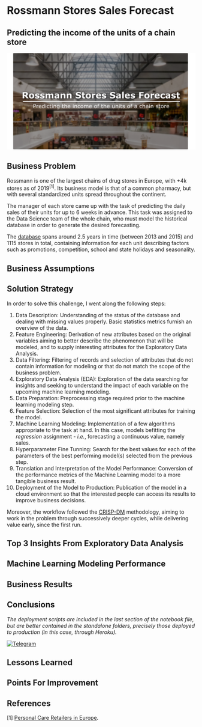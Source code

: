 # Rossmann Stores Sales Forecast
## Predicting the income of the units of a chain store

![](cover.png)

## Business Problem
Rossmann is one of the largest chains of drug stores in Europe, with +4k stores as of 2019<sup>[1]</sup>. Its business model is that of a common pharmacy, but with several standardized units spread throughout the continent.

The manager of each store came up with the task of predicting the daily sales of their units for up to 6 weeks in advance. This task was assigned to the Data Science team of the whole chain, who must model the historical database in order to generate the desired forecasting. 

The [database](https://www.kaggle.com/c/rossmann-store-sales) spans around 2.5 years in time (between 2013 and 2015) and 1115 stores in total, containing information for each unit describing factors such as promotions, competition, school and state holidays and seasonality.

## Business Assumptions

## Solution Strategy
In order to solve this challenge, I went along the following steps:
1. Data Description: Understanding of the status of the database and dealing with missing values properly. Basic statistics metrics furnish an overview of the data.  
2. Feature Engineering: Derivation of new attributes based on the original variables aiming to better describe the phenomenon that will be modeled, and to supply interesting attributes for the Exploratory Data Analysis.
3. Data Filtering: Filtering of records and selection of attributes that do not contain information for modeling or that do not match the scope of the business problem.
4. Exploratory Data Analysis (EDA): Exploration of the data searching for insights and seeking to understand the impact of each variable on the upcoming machine learning modeling.
5. Data Preparation: Preprocessing stage required prior to the machine learning modeling step.
6. Feature Selection: Selection of the most significant attributes for training the model.
7. Machine Learning Modeling: Implementation of a few algorithms appropriate to the task at hand. In this case, models befitting the *regression* assignment - *i.e.*, forecasting a continuous value, namely sales.
8. Hyperparameter Fine Tunning: Search for the best values for each of the parameters of the best performing model(s) selected from the previous step.
9. Translation and Interpretation of the Model Performance: Conversion of the performance metrics of the Machine Learning model to a more tangible business result.
10. Deployment of the Model to Production: Publication of the model in a cloud environment so that the interested people can access its results to improve business decisions.

Moreover, the workflow followed the [CRISP-DM](https://www.datascience-pm.com/crisp-dm-2/) methodology, aiming to work in the problem through successively deeper cycles, while delivering value early, since the first run. 

## Top 3 Insights From Exploratory Data Analysis
## Machine Learning Modeling Performance
## Business Results	

## Conclusions
*The deployment scripts are included in the last section of the notebook file, but are better contained in the standalone folders, precisely those deployed to production (in this case, through Heroku).*

[<img alt="Telegram" src="https://img.shields.io/badge/Telegram-2CA5E0?style=for-the-badge&logo=telegram&logoColor=white"/>](https://t.me/rossmann_sales_forecast_bot)

## Lessons Learned
## Points For Improvement

## References
[1] [Personal Care Retailers in Europe](https://www.retail-index.com/sectors/personalcareretailersineurope.aspx).
